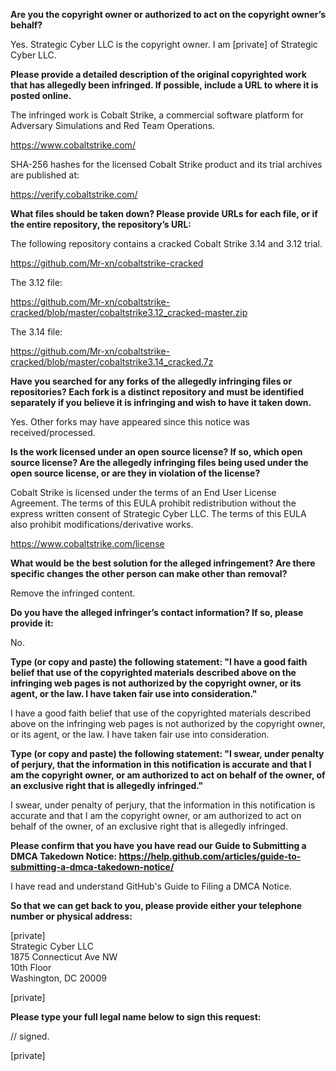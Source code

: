 **Are you the copyright owner or authorized to act on the copyright owner’s behalf?**  
  
Yes. Strategic Cyber LLC is the copyright owner. I am [private] of Strategic Cyber LLC.  
  
**Please provide a detailed description of the original copyrighted work that has allegedly been infringed. If possible, include a URL to where it is posted online.**  
  
The infringed work is Cobalt Strike, a commercial software platform for Adversary Simulations and Red Team Operations.  
  
https://www.cobaltstrike.com/  
  
SHA-256 hashes for the licensed Cobalt Strike product and its trial archives are published at:  
  
https://verify.cobaltstrike.com/  
  
**What files should be taken down? Please provide URLs for each file, or if the entire repository, the repository’s URL:**  
  
The following repository contains a cracked Cobalt Strike 3.14 and 3.12 trial.  
  
https://github.com/Mr-xn/cobaltstrike-cracked  
  
The 3.12 file:  
  
https://github.com/Mr-xn/cobaltstrike-cracked/blob/master/cobaltstrike3.12_cracked-master.zip  
  
The 3.14 file:  
  
https://github.com/Mr-xn/cobaltstrike-cracked/blob/master/cobaltstrike3.14_cracked.7z  
  
**Have you searched for any forks of the allegedly infringing files or repositories? Each fork is a distinct repository and must be identified separately if you believe it is infringing and wish to have it taken down.**  
  
Yes. Other forks may have appeared since this notice was received/processed.  
  
**Is the work licensed under an open source license? If so, which open source license? Are the allegedly infringing files being used under the open source license, or are they in violation of the license?**  
  
Cobalt Strike is licensed under the terms of an End User License Agreement. The terms of this EULA prohibit redistribution without the express written consent of Strategic Cyber LLC. The terms of this EULA also prohibit modifications/derivative works.  
  
https://www.cobaltstrike.com/license  
  
**What would be the best solution for the alleged infringement? Are there specific changes the other person can make other than removal?**  
  
Remove the infringed content.  
  
**Do you have the alleged infringer’s contact information? If so, please provide it:**  
  
No.  
  
**Type (or copy and paste) the following statement: "I have a good faith belief that use of the copyrighted materials described above on the infringing web pages is not authorized by the copyright owner, or its agent, or the law. I have taken fair use into consideration."**  
  
I have a good faith belief that use of the copyrighted materials described above on the infringing web pages is not authorized by the copyright owner, or its agent, or the law. I have taken fair use into consideration.  
  
**Type (or copy and paste) the following statement: "I swear, under penalty of perjury, that the information in this notification is accurate and that I am the copyright owner, or am authorized to act on behalf of the owner, of an exclusive right that is allegedly infringed."**  
  
I swear, under penalty of perjury, that the information in this notification is accurate and that I am the copyright owner, or am authorized to act on behalf of the owner, of an exclusive right that is allegedly infringed.  
  
**Please confirm that you have you have read our Guide to Submitting a DMCA Takedown Notice: https://help.github.com/articles/guide-to-submitting-a-dmca-takedown-notice/**  
  
I have read and understand GitHub's Guide to Filing a DMCA Notice.  
  
**So that we can get back to you, please provide either your telephone number or physical address:**  
  
[private]   
Strategic Cyber LLC    
1875 Connecticut Ave NW    
10th Floor    
Washington, DC 20009    
  
[private]  
  
**Please type your full legal name below to sign this request:**  
  
// signed.  
  
[private]  
